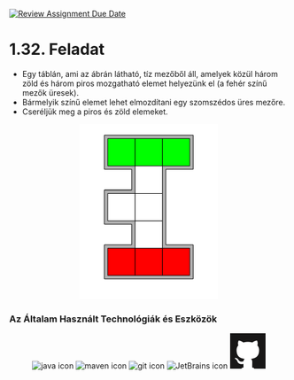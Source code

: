 [![Review Assignment Due Date](https://classroom.github.com/assets/deadline-readme-button-24ddc0f5d75046c5622901739e7c5dd533143b0c8e959d652212380cedb1ea36.svg)](https://classroom.github.com/a/XbZw8B6J)


# 1.32. Feladat

- Egy táblán, ami az ábrán látható, tíz mezőből áll, amelyek közül három zöld és három piros mozgatható elemet helyezünk el (a fehér színű mezők üresek). 
- Bármelyik színű elemet lehet elmozdítani egy szomszédos üres mezőre. 
- Cseréljük meg a piros és zöld elemeket.

<p align="center">
    <img src="abra.png" alt="abra" />
</p>

### Az Általam Használt Technológiák és Eszközök

<p align="center">
    <img src="https://www.vectorlogo.zone/logos/java/java-icon.svg" alt="java icon" />
    <img src="https://www.vectorlogo.zone/logos/apache_maven/apache_maven-icon.svg" alt="maven icon" />
    <img src="https://www.vectorlogo.zone/logos/git-scm/git-scm-icon.svg" alt="git icon" />
    <img src="https://www.vectorlogo.zone/logos/jetbrains/jetbrains-icon.svg" alt="JetBrains icon" />
    <img src="https://raw.githubusercontent.com/edent/SuperTinyIcons/master/images/svg/github.svg" alt="github icon" width="64" height="64"/>
</p>